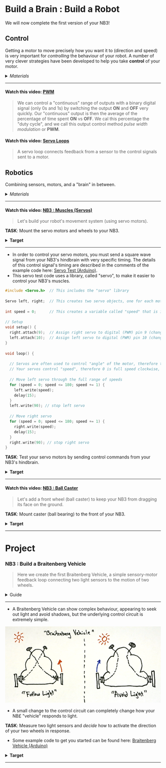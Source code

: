 # Build a Brain : Build a Robot
We will now complete the first version of your NB3!

## Control
Getting a motor to move precisely how you want it to (direction and speed) is very important for *controlling* the behaviour of your robot. A number of very clever strategies have been developed to help you take **control** of your motor.

<details><summary><i>Materials</i></summary><p>

Name|Depth|Description| # |Data|Link|
:-------|:---:|:----------|:-:|:--:|:--:|
Servo Motor|01|FT90R Digital Micro Continuous Rotation Servo|2|[-D-](/boxes/control/)|[-L-](https://www.pololu.com/product/2817)
Servo Wheel|01|Wheels (70x8mm) for servos|2|[-D-](/boxes/control/)|[-L-](https://www.pololu.com/product/4925)

</p></details><hr>

#### Watch this video: [PWM](https://vimeo.com/1033905955)
> We can control a "continuous" range of outputs with a binary digital signal (only 0s and 1s) by switching the output **ON** and **OFF** very quickly. Our "continuous" output is then the average of the percentage of time spent **ON** vs **OFF**. We cal this percentage the "duty cycle", and we call this output control method *pulse width modulation* or **PWM**.


#### Watch this video: [Servo Loops](https://vimeo.com/1033963709)
> A servo loop connects feedback from a sensor to the control signals sent to a motor.


## Robotics
Combining sensors, motors, and a "brain" in between.

<details><summary><i>Materials</i></summary><p>

Name|Depth|Description| # |Data|Link|
:-------|:---:|:----------|:-:|:--:|:--:|
Servo Mount|01|Mount for servo motor|2|[-D-](/boxes/robotics/)|[-L-](VK)
M2.5 bolt (6)|01|6 mm long M2.5 bolt|8|[-D-](/boxes/robotics/)|[-L-](https://www.accu.co.uk/pozi-pan-head-screws/9255-SPP-M2-5-6-A2)
M2.5 standoff (12/SS)|01|12 mm long socket-to-socket M2.5 standoff|4|[-D-](/boxes/robotics/)|[-L-](https://uk.farnell.com/wurth-elektronik/970120151/standoff-hex-female-female-12mm/dp/2884528)
Caster|01|¾” metal ball caster|1|[-D-](/boxes/robotics/https://www.pololu.com/product/955)|[-L-](https://www.pololu.com/product/955)
Spacer|01|NB3 spacer 3 mm spacer for mounting ball caster|5|[-D-](/boxes/robotics/NB3_spacer)|[-L-](VK)

</p></details><hr>

#### Watch this video: [NB3 : Muscles (Servos)](https://vimeo.com/1034800702)
> Let's build your robot's movement system (using servo motors).


**TASK**: Mount the servo motors and wheels to your NB3.
<details><summary><strong>Target</strong></summary>
    The mounted servo motors should look like this.
</details><hr>

- In order to control your servo motors, you must send a square wave signal from your NB3's hindbrain with very specific timing. The details of this control signal's timing are described in the comments of the example code here: [Servo Test (Arduino)](/boxes/robotics/programming/arduino/muscles_test_servo/muscles_test_servo.ino).
- This servo test code uses a library, called "servo", to make it easier to control your NB3's muscles.
```c
#include <Servo.h>  // This includes the "servo" library

Servo left, right;  // This creates two servo objects, one for each motor

int speed = 0;      // This creates a variable called "speed" that is initially set to 0

// Setup
void setup() {
  right.attach(9);  // Assign right servo to digital (PWM) pin 9 (change according to your connection)
  left.attach(10);  // Assign left servo to digital (PWM) pin 10 (change according to your connection)
}

void loop() {

  // Servos are often used to control "angle" of the motor, therefore the "servo library" uses a range of 0 to 180.
  // Your servos control "speed", therefore 0 is full speed clockwise, 90 is stopped, and 180 is full speed counter-clockwise

  // Move left servo through the full range of speeds
  for (speed = 0; speed <= 180; speed += 1) {
    left.write(speed);
    delay(15);
  }
  left.write(90); // stop left servo

  // Move right servo
  for (speed = 0; speed <= 180; speed += 1) {
    right.write(speed);
    delay(15);
  }
  right.write(90); // stop right servo
}
```


**TASK**: Test your servo motors by sending control commands from your NB3's hindbrain.
<details><summary><strong>Target</strong></summary>
    One servo motor should spin forwards and backwards, then the other...and then repeat.
</details><hr>


#### Watch this video: [NB3 : Ball Caster](https://vimeo.com/1034797327)
> Let's add a front wheel (ball caster) to keep your NB3 from dragging its face on the ground.


**TASK**: Mount caster (ball bearing) to the front of your NB3.
<details><summary><strong>Target</strong></summary>
    The ball caster mount should look like this.
</details><hr>


# Project
### NB3 : Build a Braitenberg Vehicle
> Here we create the first Braitenberg Vehicle, a simple sensory-motor feedback loop connecting two light sensors to the motion of two wheels.

<details><summary><weak>Guide</weak></summary>
:-:-: A video guide to completing this project can be viewed <a href="https://vimeo.com/1034798460" target="_blank" rel="noopener noreferrer">here</a>.
</details><hr>

- A Braitenberg Vehicle can show complex behaviour, appearing to seek out light and avoid shadows, but the underlying control circuit is extremely simple.
<p align="center">
<img src="../../../../boxes/robotics/_resources/images/braitenberg_vehicle.png" alt="Braitenberg Vehicle" width="600">
</p>

- A small change to the control circuit can completely change how your NB£ "vehicle" responds to light.

**TASK**: Measure two light sensors and *decide* how to activate the direction of your two wheels in response.
- Some example code to get you started can be found here: [Braitenberg Vehicle (Arduino)](/boxes/robotics/programming/arduino/braitenberg_vehicle/braitenberg_vehicle.ino)
<details><summary><strong>Target</strong></summary>
    You should have created a robot that wither likes (turns toward) or avoids (turns away from) light.
</details><hr>


